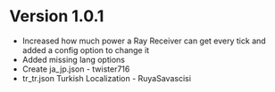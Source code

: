 # Version 1.0.1

* Increased how much power a Ray Receiver can get every tick and added a config option to change it
* Added missing lang options
* Create ja_jp.json - twister716
* tr_tr.json Turkish Localization - RuyaSavascisi